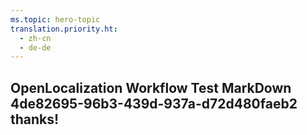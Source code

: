 ```yaml
---
ms.topic: hero-topic
translation.priority.ht: 
  - zh-cn
  - de-de
---
```

## OpenLocalization Workflow Test MarkDown 4de82695-96b3-439d-937a-d72d480faeb2 thanks!
